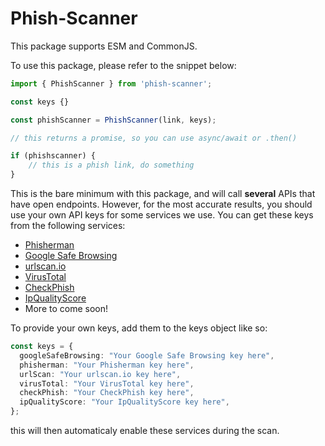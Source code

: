 # Phish-Scanner

This package supports ESM and CommonJS.

To use this package, please refer to the snippet below:

```typescript
import { PhishScanner } from 'phish-scanner';

const keys {}

const phishScanner = PhishScanner(link, keys);

// this returns a promise, so you can use async/await or .then()

if (phishscanner) {
    // this is a phish link, do something
}
```

This is the bare minimum with this package, and will call **several** APIs that have open endpoints. However, for the most accurate results, you should use your own API keys for some services we use. You can get these keys from the following services:

- [Phisherman](https://phisherman.gg)
- [Google Safe Browsing](https://developers.google.com/safe-browsing/v4/get-started)
- [urlscan.io](https://urlscan.io/about-api/)
- [VirusTotal](https://developers.virustotal.com/reference#url-scan)
- [CheckPhish](https://checkphish.ai/)
- [IpQualityScore](https://www.ipqualityscore.com/)
- More to come soon!

To provide your own keys, add them to the keys object like so:

```typescript
const keys = {
  googleSafeBrowsing: "Your Google Safe Browsing key here",
  phisherman: "Your Phisherman key here",
  urlScan: "Your urlscan.io key here",
  virusTotal: "Your VirusTotal key here",
  checkPhish: "Your CheckPhish key here",
  ipQualityScore: "Your IpQualityScore key here",
};
```

this will then automaticaly enable these services during the scan.
